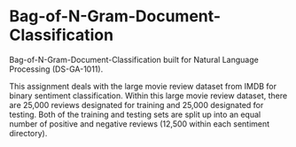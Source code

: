 # Bag-of-N-Gram-Document-Classification
Bag-of-N-Gram-Document-Classification built for Natural Language Processing (DS-GA-1011).

This assignment deals with the  large movie review dataset from IMDB for binary sentiment classification. Within this large movie review dataset, there are 25,000 reviews designated for training and 25,000 designated for testing. Both of the training and testing sets are split up into an equal number of positive and negative reviews (12,500 within each sentiment directory). 
